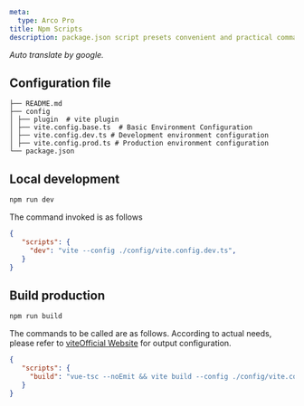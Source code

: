 ```yaml
meta:
  type: Arco Pro
title: Npm Scripts
description: package.json script presets convenient and practical commands
```

*Auto translate by google.*

## Configuration file

```
├── README.md
├── config
│ ├── plugin  # vite plugin
│ ├── vite.config.base.ts  # Basic Environment Configuration
│ ├── vite.config.dev.ts # Development environment configuration
│ ├── vite.config.prod.ts # Production environment configuration
└── package.json
```

## Local development

```bash
npm run dev
```

The command invoked is as follows

```json
{
   "scripts": {
     "dev": "vite --config ./config/vite.config.dev.ts",
   }
}
```

## Build production

```bash
npm run build
```

The commands to be called are as follows. According to actual needs, please refer to [vite](https://www.vitejs.net/)[Official Website](https://www.vitejs.net/) for output configuration.

```json
{
   "scripts": {
     "build": "vue-tsc --noEmit && vite build --config ./config/vite.config.prod.ts",
   }
}
```
